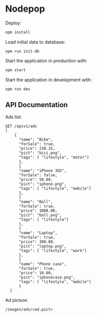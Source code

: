 # Nodepop

Deploy:

```sh
npm install
```

Load initial data to database:

```
npm run init-db
```

Start the application in production with:

```sh
npm start
```

Start the application in development with:

```sh
npm run dev
```

## API Documentation

Ads list:
```
GET /apiv1/ads
[
    {
      "name": "Bike",
      "forSale": true,
      "price": 230.15,
      "pict": "bici.png",
      "tags": [ "lifestyle", "motor"]
      },
      {
      "name": "iPhone 3GS",
      "forSale": false,
      "price": 50.00,
      "pict": "iphone.png",
      "tags": [ "lifestyle", "mobile"]
      },
      {
      "name": "Ball",
      "forSale": true,
      "price": 1000.00,
      "pict": "ball.png",
      "tags": [ "lifestyle"]
      },
      {
      "name": "Laptop",
      "forSale": true,
      "price": 300.00,
      "pict": "laptop.png",
      "tags": [ "lifestyle", "work"]
      },
      {
      "name": "Phone case",
      "forSale": true,
      "price": 10.00,
      "pict": "iphonecase.png",
      "tags": [ "lifestyle", "mobile"]
      }
  ]
```
Ad picture:

```
/images/ads/<ad.pict>
```


